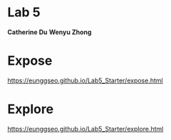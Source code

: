 # Lab 5 
**Catherine Du**
**Wenyu Zhong**

# Expose
https://eunggseo.github.io/Lab5_Starter/expose.html

# Explore
https://eunggseo.github.io/Lab5_Starter/explore.html
